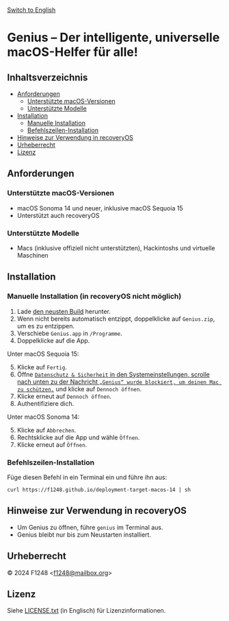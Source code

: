 [Switch to English](README.md)

# Genius – Der intelligente, universelle macOS-Helfer für alle!

## Inhaltsverzeichnis

- [Anforderungen](#anforderungen)
	- [Unterstützte macOS-Versionen](#unterstützte-macos-versionen)
	- [Unterstützte Modelle](#unterstützte-modelle)
- [Installation](#installation)
	- [Manuelle Installation](#manuelle-installation-in-recoveryos-nicht-möglich)
	- [Befehlszeilen-Installation](#befehlszeilen-installation)
- [Hinweise zur Verwendung in recoveryOS](#hinweise-zur-verwendung-in-recoveryos)
- [Urheberrecht](#urheberrecht)
- [Lizenz](#lizenz)

## Anforderungen

### Unterstützte macOS-Versionen

- macOS Sonoma 14 und neuer, inklusive macOS Sequoia 15
- Unterstützt auch recoveryOS

### Unterstützte Modelle

- Macs (inklusive offiziell nicht unterstützten), Hackintoshs und virtuelle Maschinen

## Installation

### Manuelle Installation (in recoveryOS nicht möglich)

1. Lade [den neusten Build](https://nightly.link/F1248/Genius/workflows/Build-Genius/deployment-target-macos-14/Genius.zip) herunter.
2. Wenn nicht bereits automatisch entzippt, doppelklicke auf `Genius.zip`, um es zu entzippen.
3. Verschiebe `Genius.app` in `/Programme`.
4. Doppelklicke auf die App.

Unter macOS Sequoia 15:

5. Klicke auf `Fertig`.
6. Öffne [`Datenschutz & Sicherheit` in den Systemeinstellungen, scrolle nach unten zu der Nachricht `„Genius“ wurde blockiert, um deinen Mac zu schützen.`](https://f1248.github.io/r?d=x-apple.systempreferences:com.apple.settings.PrivacySecurity?Security) und klicke auf `Dennoch öffnen`.
7. Klicke erneut auf `Dennoch öffnen`.
8. Authentifiziere dich.

Unter macOS Sonoma 14:

5. Klicke auf `Abbrechen`.
6. Rechtsklicke auf die App und wähle `Öffnen`.
7. Klicke erneut auf `Öffnen`.

### Befehlszeilen-Installation

Füge diesen Befehl in ein Terminal ein und führe ihn aus:

```shellsession
curl https://f1248.github.io/deployment-target-macos-14 | sh
```

## Hinweise zur Verwendung in recoveryOS

- Um Genius zu öffnen, führe `genius` im Terminal aus.
- Genius bleibt nur bis zum Neustarten installiert.

## Urheberrecht
© 2024 F1248 <[f1248@mailbox.org](mailto:f1248@mailbox.org)>

## Lizenz
Siehe [LICENSE.txt](LICENSE.txt) (in Englisch) für Lizenzinformationen.
